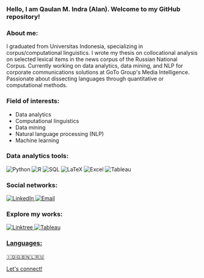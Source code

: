 ### Hello, I am Qaulan M. Indra (Alan). Welcome to my GitHub repository!

### About me:
I graduated from Universitas Indonesia, specializing in corpus/computational linguistics. I wrote my thesis on collocational analysis on selected lexical items in the news corpus of the Russian National Corpus. Currently working on data analytics, data mining, and NLP for corporate communications solutions at GoTo Group's Media Intelligence. Passionate about dissecting languages through quantitative or computational methods.

### Field of interests:
- Data analytics
- Computational linguistics
- Data mining
- Natural language processing (NLP)
- Machine learning

### Data analytics tools:
<p>
  <img alt="Python" src="https://img.shields.io/badge/-Python-3776AB?style=flat-square&logo=python&logoColor=white" />
  <img alt="R" src="https://img.shields.io/badge/-R-276DC3?style=flat-square&logo=r&logoColor=white" />
  <img alt="SQL" src="https://img.shields.io/badge/-SQL-003B57?style=flat-square&logo=postgresql&logoColor=white" />
  <img alt="LaTeX" src="https://img.shields.io/badge/-LaTeX-008080?style=flat-square&logo=latex&logoColor=white" />
  <img alt="Excel" src="https://img.shields.io/badge/-Excel-217346?style=flat-square&logo=microsoft-excel&logoColor=white" />
  <img alt="Tableau" src="https://img.shields.io/badge/-Tableau-E97627?style=flat-square&logo=tableau&logoColor=white" />
</p>

### Social networks:
<p>
  <a href="https://www.linkedin.com/in/qaulan/" target="_blank">
    <img alt="LinkedIn" src="https://img.shields.io/badge/-LinkedIn-0A66C2?style=flat-square&logo=linkedin&logoColor=white" />
  </a>
  <a href="mailto:qaulanmrf@gmail.com" target="_blank">
    <img alt="Email" src="https://img.shields.io/badge/-Email-D14836?style=flat-square&logo=gmail&logoColor=white" />
  </a>
</p>

### Explore my works:
<p>
  <a href="https://linktr.ee/alanindra" target="_blank">
    <img alt="Linktree" src="https://img.shields.io/badge/-Linktree-39E09B?style=flat-square&logo=linktree&logoColor=white" />
  </a>
  <a href="https://public.tableau.com/app/profile/qaulan/vizzes" target="_blank">
    <img alt="Tableau" src="https://img.shields.io/badge/-Tableau-E97627?style=flat-square&logo=tableau&logoColor=white" />
</p>

### Languages:
🇮🇩🇬🇧🇳🇱🇷🇺

Let's connect!

<!---
alanindra/alanindra is a ✨ special ✨ repository because its `README.md` (this file) appears on your GitHub profile.
You can click the Preview link to take a look at your changes.
--->
